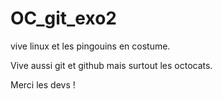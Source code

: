 # OC_git_exo2

vive linux et les pingouins en costume.

Vive aussi git et github mais surtout les octocats.

Merci les devs !